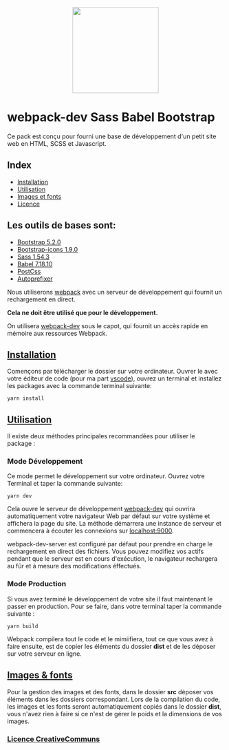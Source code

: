 <div align="center">
  <a href="https://github.com/webpack/webpack">
    <img width="200" height="200" src="https://webpack.js.org/assets/icon-square-big.svg">
  </a>
</div>

# webpack-dev Sass Babel Bootstrap 

Ce pack est conçu pour fourni une base de développement d'un petit site web en HTML, SCSS et Javascript.

## Index

- [Installation](#installation)
- [Utilisation](#utilisation)
- [Images et fonts](#images)
- [Licence](#licence)


## Les outils de bases sont:

- [Bootstrap 5.2.0](https://getbootstrap.com/)
- [Bootstrap-icons 1.9.0](https://icons.getbootstrap.com/)
- [ Sass 1.54.3](https://sass-lang.com/)
- [Babel 7.18.10](https://babel.dev/docs/en/babel-core/)
- [PostCss](https://github.com/postcss/postcss/blob/main/docs/README-cn.md)
- [Autoprefixer](https://github.com/postcss/autoprefixer)


Nous utiliserons [webpack](https://webpack.js.org) avec un serveur de développement qui fournit un rechargement en direct. 

**Cela ne doit être utilisé que pour le développement.**

On utilisera [webpack-dev](https://webpack.js.org/api/webpack-dev-server/#root) sous le capot, qui fournit un accès rapide en mémoire aux ressources Webpack.


## [Installation](#Installation) 

Començons par télécharger le dossier sur votre ordinateur. Ouvrer le avec votre éditeur de code (pour ma part [vscode](https://code.visualstudio.com/)), ouvrez un terminal et installez les packages avec la commande terminal suivante: 
```console
yarn install
```
## [Utilisation](#utilisation)

Il existe deux méthodes principales recommandées pour utiliser le package :

### Mode Développement

Ce mode permet le développement sur votre ordinateur.
Ouvrez votre Terminal et taper la commande suivante: 

```console
yarn dev
```
Cela ouvre le serveur de développement [webpack-dev](https://webpack.js.org/api/webpack-dev-server/#root) qui ouvrira automatiquement votre navigateur Web par défaut sur votre système et affichera la page du site.
La méthode démarrera une instance de serveur et commencera à écouter les connexions sur  [localhost:9000](https://loacalhost:9000).

webpack-dev-server est configuré par défaut pour prendre en charge le rechargement en direct des fichiers. Vous pouvez modifiez vos actifs pendant que le serveur est en cours d'exécution, le navigateur rechargera au fûr et à mesure des modifications éffectués.

### Mode Production

Si vous avez terminé le développement de votre site il faut maintenant le passer en production.
Pour se faire, dans votre terminal taper la commande suivante :

```console 
yarn build
```
Webpack compilera tout le code et le mimiifiera, tout ce que vous avez à faire ensuite, est de copier les éléments du dossier **dist** et de les déposer sur votre serveur en ligne.


## [Images & fonts](#images)

Pour la gestion des images et des fonts, dans le dossier **src** déposer vos éléments dans les dossiers correspondant.
Lors de la compilation du code, les images et les fonts seront automatiquement copiés dans le dossier **dist**, vous n'avez rien à faire si ce n'est de gérer le poids et la dimensions de vos images.

### [Licence CreativeCommuns](https://github.com/jm-Holland/Licence)


